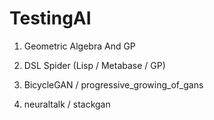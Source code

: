# TestingAI

1. Geometric Algebra And GP

2. DSL Spider (Lisp / Metabase / GP)

3. BicycleGAN / progressive_growing_of_gans

4. neuraltalk / stackgan
